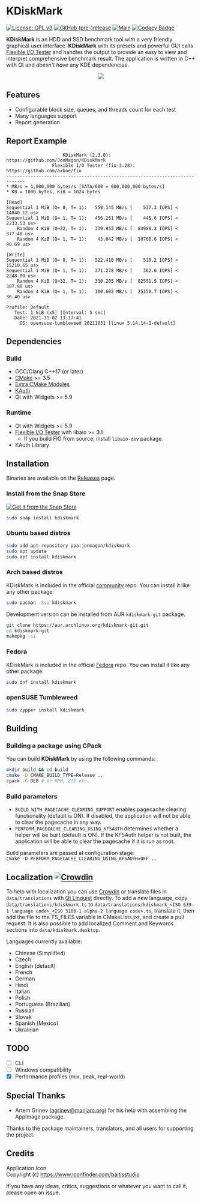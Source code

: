 # KDiskMark
[![License: GPL v3](https://img.shields.io/badge/License-GPLv3-orange.svg)](https://www.gnu.org/licenses/gpl-3.0)
[![GitHub (pre-)release](https://img.shields.io/github/release/JonMagon/KDiskMark/all.svg)](https://github.com/JonMagon/KDiskMark/releases)
[![Main](https://github.com/JonMagon/KDiskMark/actions/workflows/main.yml/badge.svg)](https://github.com/JonMagon/KDiskMark/actions/workflows/main.yml)
[![Codacy Badge](https://api.codacy.com/project/badge/Grade/d4457b2f0d2947be95414218e37ce19f)](https://app.codacy.com/manual/JonMagon/KDiskMark?utm_source=github.com&utm_medium=referral&utm_content=JonMagon/KDiskMark&utm_campaign=Badge_Grade_Dashboard)

**KDiskMark** is an HDD and SSD benchmark tool with a very friendly graphical user interface. **KDiskMark** with its presets and powerful GUI calls [Flexible I/O Tester](https://github.com/axboe/fio) and handles the output to provide an easy to view and interpret comprehensive benchmark result. The application is written in C++ with Qt and *doesn't have* any KDE dependencies.

<p align="center">
   <img src="https://raw.githubusercontent.com/JonMagon/KDiskMark/master/assets/images/kdiskmark.png"/>
</p>

## Features
* Configurable block size, queues, and threads count for each test
* Many languages support
* Report generation

## Report Example
```
                     KDiskMark (2.3.0): https://github.com/JonMagon/KDiskMark
                 Flexible I/O Tester (fio-3.28): https://github.com/axboe/fio
-----------------------------------------------------------------------------
* MB/s = 1,000,000 bytes/s [SATA/600 = 600,000,000 bytes/s]
* KB = 1000 bytes, KiB = 1024 bytes

[Read]
Sequential 1 MiB (Q= 8, T= 1):   550.145 MB/s [    537.3 IOPS] < 14840.12 us>
Sequential 1 MiB (Q= 1, T= 1):   456.261 MB/s [    445.6 IOPS] <  2233.53 us>
    Random 4 KiB (Q=32, T= 1):   339.953 MB/s [  84988.3 IOPS] <   377.48 us>
    Random 4 KiB (Q= 1, T= 1):    43.042 MB/s [  10760.6 IOPS] <    90.69 us>

[Write]
Sequential 1 MiB (Q= 8, T= 1):   522.410 MB/s [    510.2 IOPS] < 15210.65 us>
Sequential 1 MiB (Q= 1, T= 1):   371.278 MB/s [    362.6 IOPS] <  2248.00 us>
    Random 4 KiB (Q=32, T= 1):   330.205 MB/s [  82551.5 IOPS] <   387.88 us>
    Random 4 KiB (Q= 1, T= 1):   100.602 MB/s [  25150.7 IOPS] <    36.40 us>

Profile: Default
   Test: 1 GiB (x5) [Interval: 5 sec]
   Date: 2021-11-02 13:17:41
     OS: opensuse-tumbleweed 20211031 [linux 5.14.14-1-default]
```

## Dependencies
### Build
* GCC/Clang C++17 (or later)
* [CMake](https://cmake.org/) >= 3.5
* [Extra CMake Modules](https://github.com/KDE/extra-cmake-modules)
* [KAuth](https://github.com/KDE/kauth)
* Qt with Widgets >= 5.9
### Runtime
* Qt with Widgets >= 5.9
* [Flexible I/O Tester](https://github.com/axboe/fio) with libaio >= 3.1
    * If you build FIO from source, install `libaio-dev` package.
* KAuth Library

## Installation
Binaries are available on the [Releases](https://github.com/JonMagon/KDiskMark/releases/latest) page. 

### Install from the Snap Store
[![Get it from the Snap Store](https://snapcraft.io/static/images/badges/en/snap-store-white.svg)](https://snapcraft.io/kdiskmark)
```bash
sudo snap install kdiskmark
````

### Ubuntu based distros
```bash
sudo add-apt-repository ppa:jonmagon/kdiskmark
sudo apt update
sudo apt install kdiskmark
```

### Arch based distros

KDiskMark is included in the official [community](https://www.archlinux.org/packages/community/x86_64/kdiskmark/) repo. You can install it like any other package:
```bash
sudo pacman -Syu kdiskmark
```

Development version can be installed from AUR `kdiskmark-git` package.
```bash
git clone https://aur.archlinux.org/kdiskmark-git.git
cd kdiskmark-git
makepkg -si
```

### Fedora

KDiskMark is included in the official [Fedora](https://src.fedoraproject.org/rpms/kdiskmark/) repo. You can install it like any other package:
```bash
sudo dnf install kdiskmark
```

### openSUSE Tumbleweed

```bash
sudo zypper install kdiskmark
```

## Building
### Building a package using CPack
You can build **KDiskMark** by using the following commands:

```bash
mkdir build && cd build
cmake -D CMAKE_BUILD_TYPE=Release ..
cpack -G DEB # Or RPM, ZIP etc.
```

### Build parameters
* `BUILD_WITH_PAGECACHE_CLEARING_SUPPORT` enables pagecache clearing functionality (default is ON). If disabled, the application will not be able to clear the pagecache in any way.
* `PERFORM_PAGECACHE_CLEARING_USING_KF5AUTH` determines whether a helper will be built (default is ON). If the KF5Auth helper is not built, the application will be able to clear the pagecache if it is run as root.

Build parameters are passed at configuration stage:  
`cmake -D PERFORM_PAGECACHE_CLEARING_USING_KF5AUTH=OFF ..`

## Localization [![Crowdin](https://badges.crowdin.net/kdiskmark/localized.svg)](https://crowdin.com/project/kdiskmark)
To help with localization you can use [Crowdin](https://crowdin.com/project/kdiskmark) or translate files in `data/translations` with [Qt Linguist](https://doc.qt.io/Qt-5/linguist-translators.html) directly. To add a new language, copy `data/translations/kdiskmark.ts` to `data/translations/kdiskmark_<ISO 639-1 language code>_<ISO 3166-1 alpha-2 language code>.ts`, translate it, then add the file to the TS_FILES variable in CMakeLists.txt, and create a pull request. It is also possible to add localized Comment and Keywords sections into `data/kdiskmark.desktop`.

Languages currently available:
* Chinese (Simplified)
* Czech
* English (default)
* French
* German
* Hindi
* Italian
* Polish
* Portuguese (Brazilian)
* Russian
* Slovak
* Spanish (Mexico)
* Ukrainian

## TODO
- [ ] CLI
- [ ] Windows compatibility
- [x] Performance profiles (mix, peak, real-world)

## Special Thanks
* Artem Grinev (<agrinev@manjaro.org>) for his help with assembling the AppImage package.

Thanks to the package maintainers, translators, and all users for supporting the project.

## Credits
Application Icon  
Copyright (c) https://www.iconfinder.com/baitisstudio

If you have any ideas, critics, suggestions or whatever you want to call it, please open an issue.
